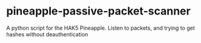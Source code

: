 # pineapple-passive-packet-scanner
A python script for the HAK5 Pineapple. Listen to packets, and trying to get hashes without deauthentication
